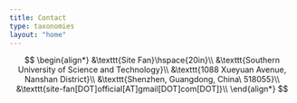 ```yaml
---
title: Contact
type: taxonomies
layout: "home"
---
```


$$
\begin{align*}
&\texttt{Site Fan}\hspace{20in}\\
&\texttt{Southern University of Science and Technology}\\
&\texttt{1088 Xueyuan Avenue, Nanshan District}\\
&\texttt{Shenzhen, Guangdong, China\ 518055}\\
&\texttt{site-fan[DOT]official[AT]gmail[DOT]com[DOT]}\\
\end{align*}
$$